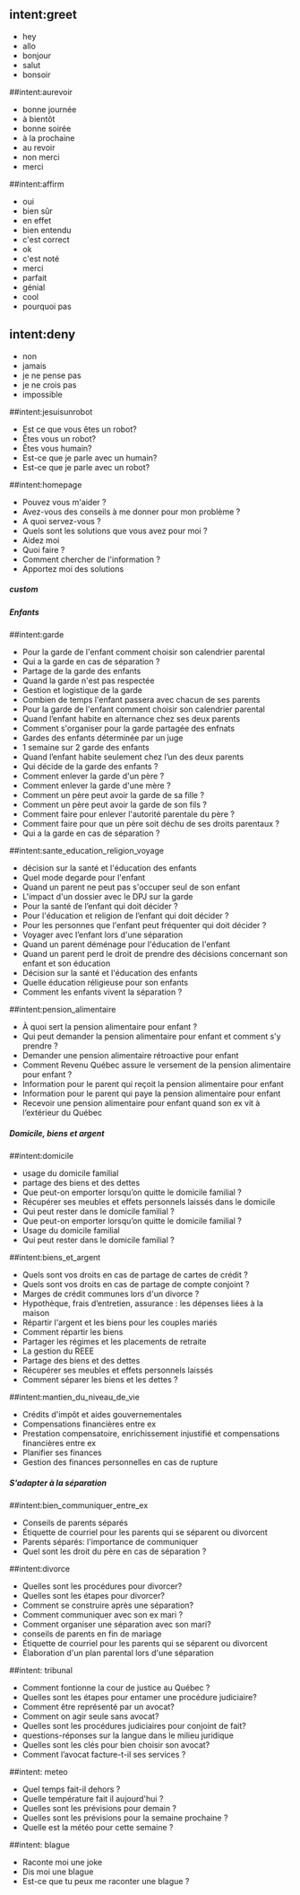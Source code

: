 ## intent:greet
- hey
- allo
- bonjour
- salut
- bonsoir

##intent:aurevoir
- bonne journée
- à bientôt
- bonne soirée
- à la prochaine
- au revoir
- non merci
- merci

##intent:affirm
- oui
- bien sûr
- en effet
- bien entendu
- c'est correct
- ok
- c'est noté
- merci
- parfait
- génial
- cool
- pourquoi pas

## intent:deny
- non
- jamais
- je ne pense pas
- je ne crois pas
- impossible


##intent:jesuisunrobot
- Est ce que vous êtes un robot?
- Êtes vous un robot?
- Êtes vous humain?
- Est-ce que je parle avec un humain?
- Est-ce que je parle avec un robot?

##intent:homepage
- Pouvez vous m'aider ?
- Avez-vous des conseils à me donner pour mon problème ?
- A quoi servez-vous ?
- Quels sont les solutions que vous avez pour moi ?
- Aidez moi
- Quoi faire ?
- Comment chercher de l'information ?
- Apportez moi des solutions 


##### custom #####


##### Enfants #####

##intent:garde
- Pour la garde de l'enfant comment choisir son calendrier parental
- Qui a la garde en cas de séparation ?
- Partage de la garde des enfants
- Quand la garde n'est pas respectée
- Gestion et logistique de la garde
- Combien de temps l'enfant passera avec chacun de ses parents
- Pour la garde de l'enfant comment choisir son calendrier parental
- Quand l’enfant habite en alternance chez ses deux parents
- Comment s'organiser pour la garde partagée des enfnats
- Gardes des enfants déterminée par un juge
- 1 semaine sur 2 garde des enfants
- Quand l’enfant habite seulement chez l’un des deux parents
- Qui décide de la garde des enfants ?
- Comment enlever la garde d'un père ?
- Comment enlever la garde d'une mère ?
- Comment un père peut avoir la garde de sa fille ?
- Comment un père peut avoir la garde de son fils ?
- Comment faire pour enlever l'autorité parentale du père ?
- Comment faire pour que un père soit déchu de ses droits parentaux ?
- Qui a la garde en cas de séparation ?

##intent:sante_education_religion_voyage
- décision sur la santé et l'éducation des enfants
- Quel mode degarde pour l'enfant
- Quand un parent ne peut pas s'occuper seul de son enfant
- L'impact d'un dossier avec le DPJ sur la garde
- Pour la santé de l’enfant qui doit décider ?
- Pour l'éducation et religion de l’enfant qui doit décider ?
- Pour les personnes que l'enfant peut fréquenter qui doit décider ?
- Voyager avec l’enfant lors d'une séparation
- Quand un parent déménage pour l'éducation de l'enfant
- Quand un parent perd le droit de prendre des décisions concernant son enfant et son éducation
- Décision sur la santé et l'éducation des enfants
- Quelle éducation réligieuse pour son enfants
- Comment les enfants vivent la séparation ?


##intent:pension_alimentaire
- À quoi sert la pension alimentaire pour enfant ?
- Qui peut demander la pension alimentaire pour enfant et comment s’y prendre ?
- Demander une pension alimentaire rétroactive pour enfant
- Comment Revenu Québec assure le versement de la pension alimentaire pour enfant ?
- Information pour le parent qui reçoit la pension alimentaire pour enfant
- Information pour le parent qui paye la pension alimentaire pour enfant
- Recevoir une pension alimentaire pour enfant quand son ex vit à l’extérieur du Québec


##### Domicile, biens et argent #####

##intent:domicile
- usage du domicile familial
- partage des biens et des dettes
- Que peut-on emporter lorsqu’on quitte le domicile familial ?
- Récupérer ses meubles et effets personnels laissés dans le domicile
- Qui peut rester dans le domicile familial ?
- Que peut-on emporter lorsqu’on quitte le domicile familial ?
- Usage du domicile familial
- Qui peut rester dans le domicile familial ?

##intent:biens_et_argent
- Quels sont vos droits en cas de partage de cartes de crédit ?
- Quels sont vos droits en cas de partage de compte conjoint ?
- Marges de crédit communes lors d'un divorce ?
- Hypothèque, frais d’entretien, assurance : les dépenses liées à la maison
- Répartir l'argent et les biens pour les couples mariés
- Comment répartir les biens
- Partager les régimes et les placements de retraite
- La gestion du REEE
- Partage des biens et des dettes
- Récupérer ses meubles et effets personnels laissés
- Comment séparer les biens et les dettes ?

##intent:mantien_du_niveau_de_vie
- Crédits d'impôt et aides gouvernementales
- Compensations financières entre ex
- Prestation compensatoire, enrichissement injustifié et compensations financières entre ex
- Planifier ses finances
- Gestion des finances personnelles  en cas de rupture


##### S'adapter à la séparation #####

##intent:bien_communiquer_entre_ex
- Conseils de parents séparés
- Étiquette de courriel pour les parents qui se séparent ou divorcent
- Parents séparés: l'importance de communiquer
- Quel sont les droit du père en cas de séparation ?



##intent:divorce
- Quelles sont les procédures pour divorcer?
- Quelles sont les étapes pour divorcer?
- Comment se construire après une séparation?
- Comment communiquer avec son ex mari ?
- Comment organiser une séparation avec son mari?
- conseils de parents en fin de mariage
- Étiquette de courriel pour les parents qui se séparent ou divorcent
- Élaboration d'un plan parental lors d'une séparation

##intent: tribunal
- Comment fontionne la cour de justice au Québec ?
- Quelles sont les étapes pour entamer une procédure judiciaire?
- Comment être représenté par un avocat?
- Comment on agir seule sans avocat?
- Quelles sont les procédures judiciaires pour conjoint de fait?
- questions-réponses sur la langue dans le milieu juridique
- Quelles sont les clés pour bien choisir son avocat?
- Comment l’avocat facture-t-il ses services ?



##intent: meteo
- Quel temps fait-il dehors ?
- Quelle température fait il aujourd'hui ?
- Quelles sont les prévisions pour demain ?
- Quelles sont les prévisions pour la semaine prochaine ?
- Quelle est la météo pour cette semaine ?


##intent: blague
- Raconte moi une joke
- Dis moi une blague
- Est-ce que tu peux me raconter une blague ?